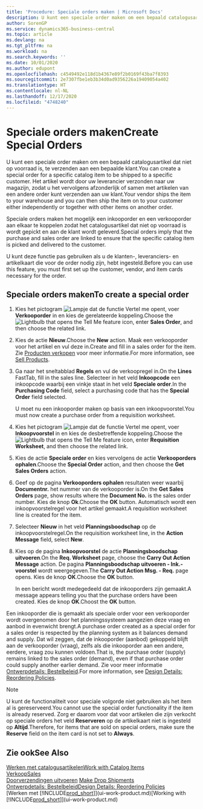 ```yaml
---
title: 'Procedure: Speciale orders maken | Microsoft Docs'
description: U kunt een speciale order maken om een bepaald catalogusartikel dat niet op voorraad is, te verzenden aan een bepaalde klant. Het artikel wordt door uw leverancier verzonden naar uw magazijn, zodat u het vervolgens afzonderlijk of samen met artikelen van een andere order kunt verzenden aan uw klant.
author: SorenGP
ms.service: dynamics365-business-central
ms.topic: article
ms.devlang: na
ms.tgt_pltfrm: na
ms.workload: na
ms.search.keywords: ''
ms.date: 10/01/2020
ms.author: edupont
ms.openlocfilehash: c4549492e118d1b4367e89f2b0169f43ba7f8393
ms.sourcegitcommit: 2e7307fbe1eb3b34d0ad9356226a19409054a402
ms.translationtype: HT
ms.contentlocale: nl-NL
ms.lasthandoff: 12/17/2020
ms.locfileid: "4748240"
---
```

# <a name="create-special-orders"></a><span data-ttu-id="0432f-104">Speciale orders maken</span><span class="sxs-lookup"><span data-stu-id="0432f-104">Create Special Orders</span></span>
<span data-ttu-id="0432f-105">U kunt een speciale order maken om een bepaald catalogusartikel dat niet op voorraad is, te verzenden aan een bepaalde klant.</span><span class="sxs-lookup"><span data-stu-id="0432f-105">You can create a special order for a specific catalog item to be shipped to a specific customer.</span></span> <span data-ttu-id="0432f-106">Het artikel wordt door uw leverancier verzonden naar uw magazijn, zodat u het vervolgens afzonderlijk of samen met artikelen van een andere order kunt verzenden aan uw klant.</span><span class="sxs-lookup"><span data-stu-id="0432f-106">Your vendor ships the item to your warehouse and you can then ship the item on to your customer either independently or together with other items on another order.</span></span>  

<span data-ttu-id="0432f-107">Speciale orders maken het mogelijk een inkooporder en een verkooporder aan elkaar te koppelen zodat het catalogusartikel dat niet op voorraad is wordt gepickt en aan de klant wordt geleverd.</span><span class="sxs-lookup"><span data-stu-id="0432f-107">Special orders imply that the purchase and sales order are linked to ensure that the specific catalog item is picked and delivered to the customer.</span></span>  

<span data-ttu-id="0432f-108">U kunt deze functie pas gebruiken als u de klanten-, leveranciers- en artikelkaart die voor de order nodig zijn, hebt ingesteld.</span><span class="sxs-lookup"><span data-stu-id="0432f-108">Before you can use this feature, you must first set up the customer, vendor, and item cards necessary for the order.</span></span>  

## <a name="to-create-a-special-order"></a><span data-ttu-id="0432f-109">Speciale orders maken</span><span class="sxs-lookup"><span data-stu-id="0432f-109">To create a special order</span></span>  
1.  <span data-ttu-id="0432f-110">Kies het pictogram ![Lampje dat de functie Vertel me opent](media/ui-search/search_small.png "Vertel me wat u wilt doen"), voer **Verkooporder** in en kies de gerelateerde koppeling.</span><span class="sxs-lookup"><span data-stu-id="0432f-110">Choose the ![Lightbulb that opens the Tell Me feature](media/ui-search/search_small.png "Tell me what you want to do") icon, enter **Sales Order**, and then choose the related link.</span></span>  
2. <span data-ttu-id="0432f-111">Kies de actie **Nieuw**.</span><span class="sxs-lookup"><span data-stu-id="0432f-111">Choose the **New** action.</span></span> <span data-ttu-id="0432f-112">Maak een  verkooporder voor het artikel en vul deze in.</span><span class="sxs-lookup"><span data-stu-id="0432f-112">Create and fill in a  sales order for the item.</span></span> <span data-ttu-id="0432f-113">Zie [Producten verkopen](sales-how-sell-products.md) voor meer informatie.</span><span class="sxs-lookup"><span data-stu-id="0432f-113">For more information, see [Sell Products](sales-how-sell-products.md).</span></span>
3.  <span data-ttu-id="0432f-114">Ga naar het sneltabblad **Regels** en vul de verkoopregel in.</span><span class="sxs-lookup"><span data-stu-id="0432f-114">On the **Lines** FastTab, fill in the sales line.</span></span> <span data-ttu-id="0432f-115">Selecteer in het veld **Inkoopcode** een inkoopcode waarbij een vinkje staat in het veld **Speciale order**.</span><span class="sxs-lookup"><span data-stu-id="0432f-115">In the **Purchasing Code** field, select a purchasing code that has the **Special Order** field selected.</span></span>

    <span data-ttu-id="0432f-116">U moet nu een inkooporder maken op basis van een inkoopvoorstel.</span><span class="sxs-lookup"><span data-stu-id="0432f-116">You must now create a purchase order from a requisition worksheet.</span></span>  
4. <span data-ttu-id="0432f-117">Kies het pictogram ![Lampje dat de functie Vertel me opent](media/ui-search/search_small.png "Vertel me wat u wilt doen"), voer **Inkoopvoorstel** in en kies de desbetreffende koppeling.</span><span class="sxs-lookup"><span data-stu-id="0432f-117">Choose the ![Lightbulb that opens the Tell Me feature](media/ui-search/search_small.png "Tell me what you want to do") icon, enter **Requisition Worksheet**, and then choose the related link.</span></span>  
5. <span data-ttu-id="0432f-118">Kies de actie **Speciale order** en kies vervolgens de actie **Verkooporders ophalen**.</span><span class="sxs-lookup"><span data-stu-id="0432f-118">Choose the **Special Order** action, and then choose the **Get Sales Orders** action.</span></span>  
6.  <span data-ttu-id="0432f-119">Geef op de pagina **Verkooporders ophalen** resultaten weer waarbij **Documentnr.** het nummer van de verkooporder is.</span><span class="sxs-lookup"><span data-stu-id="0432f-119">On the **Get Sales Orders** page, show results where the **Document No.** is the sales order number.</span></span> <span data-ttu-id="0432f-120">Kies de knop **Ok**.</span><span class="sxs-lookup"><span data-stu-id="0432f-120">Choose the **OK** button.</span></span> <span data-ttu-id="0432f-121">Automatisch wordt een inkoopvoorstelregel voor het artikel gemaakt.</span><span class="sxs-lookup"><span data-stu-id="0432f-121">A requisition worksheet line is created for the item.</span></span>  
7.  <span data-ttu-id="0432f-122">Selecteer **Nieuw** in het veld **Planningsboodschap** op de inkoopvoorstelregel.</span><span class="sxs-lookup"><span data-stu-id="0432f-122">On the requisition worksheet line, in the **Action Message** field, select **New**.</span></span>  
8.  <span data-ttu-id="0432f-123">Kies op de pagina **Inkoopvoorstel** de actie **Planningsboodschap uitvoeren**.</span><span class="sxs-lookup"><span data-stu-id="0432f-123">On the **Req. Worksheet** page, choose the **Carry Out Action Message** action.</span></span> <span data-ttu-id="0432f-124">De pagina **Planningsboodschap uitvoeren - Ink.-voorstel** wordt weergegeven.</span><span class="sxs-lookup"><span data-stu-id="0432f-124">The **Carry Out Action Msg. - Req.** page opens.</span></span> <span data-ttu-id="0432f-125">Kies de knop **OK**.</span><span class="sxs-lookup"><span data-stu-id="0432f-125">Choose the **OK** button.</span></span>  

    <span data-ttu-id="0432f-126">In een bericht wordt medegedeeld dat de inkooporders zijn gemaakt.</span><span class="sxs-lookup"><span data-stu-id="0432f-126">A message appears telling you that the purchase orders have been created.</span></span> <span data-ttu-id="0432f-127">Kies de knop **OK**.</span><span class="sxs-lookup"><span data-stu-id="0432f-127">Choost the **OK** button.</span></span>  

<span data-ttu-id="0432f-128">Een inkooporder die is gemaakt als speciale order voor een verkooporder wordt overgenomen door het planningssysteem aangezien deze vraag en aanbod in evenwicht brengt.</span><span class="sxs-lookup"><span data-stu-id="0432f-128">A purchase order created as a special order for a sales order is respected by the planning system as it balances demand and supply.</span></span> <span data-ttu-id="0432f-129">Dat wil zeggen, dat de inkooporder (aanbod) gekoppeld blijft aan de verkooporder (vraag), zelfs als die inkooporder aan een andere, eerdere, vraag zou kunnen voldoen.</span><span class="sxs-lookup"><span data-stu-id="0432f-129">That is, the purchase order (supply) remains linked to the sales order (demand), even if that purchase order could supply another earlier demand.</span></span> <span data-ttu-id="0432f-130">Zie voor meer informatie [Ontwerpdetails: Bestelbeleid](design-details-reservation-order-tracking-and-action-messaging.md).</span><span class="sxs-lookup"><span data-stu-id="0432f-130">For more information, see [Design Details: Reordering Policies](design-details-reservation-order-tracking-and-action-messaging.md).</span></span>  

> [!NOTE]  
>  <span data-ttu-id="0432f-131">U kunt de functionaliteit voor speciale volgorde niet gebruiken als het item al is gereserveerd.</span><span class="sxs-lookup"><span data-stu-id="0432f-131">You cannot use the special order functionality if the item is already reserved.</span></span> <span data-ttu-id="0432f-132">Zorg er daarom voor dat voor artikelen die zijn verkocht op speciale orders het veld **Reserveren** op de artikelkaart niet is ingesteld op **Altijd**.</span><span class="sxs-lookup"><span data-stu-id="0432f-132">Therefore, for items that are sold on special orders, make sure the **Reserve** field on the item card is not set to **Always**.</span></span>  

## <a name="see-also"></a><span data-ttu-id="0432f-133">Zie ook</span><span class="sxs-lookup"><span data-stu-id="0432f-133">See Also</span></span>  
[<span data-ttu-id="0432f-134">Werken met catalogusartikelen</span><span class="sxs-lookup"><span data-stu-id="0432f-134">Work with Catalog Items</span></span>](inventory-how-work-nonstock-items.md)  
[<span data-ttu-id="0432f-135">Verkoop</span><span class="sxs-lookup"><span data-stu-id="0432f-135">Sales</span></span>](sales-manage-sales.md)  
<span data-ttu-id="0432f-136">[Doorverzendingen uitvoeren](sales-how-drop-shipment.md) </span><span class="sxs-lookup"><span data-stu-id="0432f-136">[Make Drop Shipments](sales-how-drop-shipment.md) </span></span>  
[<span data-ttu-id="0432f-137">Ontwerpdetails: Bestelbeleid</span><span class="sxs-lookup"><span data-stu-id="0432f-137">Design Details: Reordering Policies</span></span>](design-details-reservation-order-tracking-and-action-messaging.md)  
<span data-ttu-id="0432f-138">[Werken met [!INCLUDE[prod_short](includes/prod_short.md)]](ui-work-product.md)</span><span class="sxs-lookup"><span data-stu-id="0432f-138">[Working with [!INCLUDE[prod_short](includes/prod_short.md)]](ui-work-product.md)</span></span>
